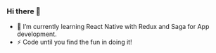 ### Hi there 👋

- 🌱 I’m currently learning React Native with Redux and Saga for App development. 
- ⚡ Code until you find the fun in doing it!

